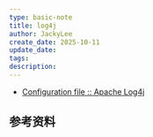 ```yaml
---
type: basic-note
title: log4j
author: JackyLee
create_date: 2025-10-11
update_date:
tags:
description:
---
```


- [Configuration file :: Apache Log4j](https://logging.apache.org/log4j/2.x/manual/configuration.html)

## 参考资料
